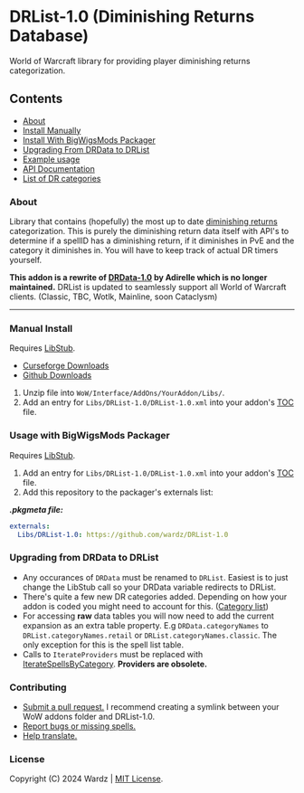 # DRList-1.0 (Diminishing Returns Database)

World of Warcraft library for providing player diminishing returns categorization.

## Contents

- [About](#about)
- [Install Manually](#manual-install)
- [Install With BigWigsMods Packager](#usage-with-bigwigsmods-packager)
- [Upgrading From DRData to DRList](#upgrading-from-drdata-to-drlist)
- [Example usage](https://github.com/wardz/DRList-1.0/wiki/Example-Usage)
- [API Documentation](https://wardz.github.io/DRList-1.0/)
- [List of DR categories](https://github.com/wardz/DRList-1.0/wiki/DR-Categories)

### About

Library that contains (hopefully) the most up to date [diminishing returns](https://warcraft.wiki.gg/wiki/Diminishing_returns) categorization. This is purely the diminishing return data itself with API's to determine if a spellID has a diminishing return, if it diminishes in PvE and the category it diminishes in. You will have to keep track of actual DR timers yourself.

**This addon is a rewrite of [DRData-1.0](https://www.wowace.com/projects/drdata-1-0) by Adirelle which is no longer maintained.**
DRList is updated to seamlessly support all World of Warcraft clients. (Classic, TBC, Wotlk, Mainline, soon Cataclysm)

___

### Manual Install

Requires [LibStub](https://www.curseforge.com/wow/addons/libstub).

- [Curseforge Downloads](https://wow.curseforge.com/projects/drlist-1-0)
- [Github Downloads](https://github.com/wardz/DRList-1.0/releases)

1. Unzip file into `WoW/Interface/AddOns/YourAddon/Libs/`.
2. Add an entry for `Libs/DRList-1.0/DRList-1.0.xml` into your addon's [TOC](https://warcraft.wiki.gg/wiki/TOC_format) file.

### Usage with BigWigsMods Packager

Requires [LibStub](https://www.curseforge.com/wow/addons/libstub).

1. Add an entry for `Libs/DRList-1.0/DRList-1.0.xml` into your addon's [TOC](https://warcraft.wiki.gg/wiki/TOC_format) file.
2. Add this repository to the packager's externals list:

_**.pkgmeta file:**_

```yaml
externals:
  Libs/DRList-1.0: https://github.com/wardz/DRList-1.0
```

### Upgrading from DRData to DRList

- Any occurances of `DRData` must be renamed to `DRList`. Easiest is to just change the LibStub call so your DRData variable redirects to DRList.
- There's quite a few new DR categories added. Depending on how your addon is coded you might need to account for this. ([Category list](https://github.com/wardz/DRList-1.0/wiki/DR-Categories))
- For accessing **raw** data tables you will now need to add the current expansion as an extra table property.
  E.g `DRData.categoryNames` to `DRList.categoryNames.retail` or `DRList.categoryNames.classic`. The only exception for this is
  the spell list table.
- Calls to `IterateProviders` must be replaced with [IterateSpellsByCategory](https://github.com/wardz/DRList-1.0/blob/620a36fc1ccbfb399ead1b874b9a0fc648113b9c/DRList-1.0/DRList-1.0.lua#L347-L356). **Providers are obsolete.**

### Contributing

- [Submit a pull request.](https://github.com/wardz/DRList-1.0/pulls)
  I recommend creating a symlink between your WoW addons folder and DRList-1.0.
- [Report bugs or missing spells.](https://github.com/wardz/drlist-1.0/issues)
- [Help translate.](https://www.curseforge.com/wow/addons/drlist-1-0/localization)

### License

Copyright (C) 2024 Wardz | [MIT License](https://opensource.org/licenses/mit-license.php).
